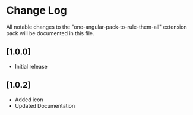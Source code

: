 # Change Log

All notable changes to the "one-angular-pack-to-rule-them-all" extension pack will be documented in this file.

## [1.0.0]

- Initial release

## [1.0.2]
- Added icon
- Updated Documentation